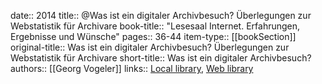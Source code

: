 date:: 2014
title:: @Was ist ein digitaler Archivbesuch? Überlegungen zur Webstatistik für Archivare
book-title:: "Lesesaal Internet. Erfahrungen, Ergebnisse und Wünsche"
pages:: 36-44
item-type:: [[bookSection]]
original-title:: Was ist ein digitaler Archivbesuch? Überlegungen zur Webstatistik für Archivare
short-title:: Was ist ein digitaler Archivbesuch?
authors:: [[Georg Vogeler]]
links:: [Local library](zotero://select/groups/2386895/items/GUAB2CZL), [Web library](https://www.zotero.org/groups/2386895/items/GUAB2CZL)
